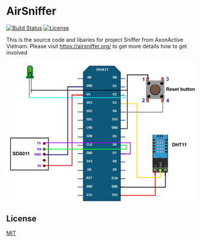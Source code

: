 # AirSniffer
[![Build Status](https://travis-ci.org/aavn/AirSniffer.svg?branch=bulk_data)](https://travis-ci.org/aavn/AirSniffer)
[![License](https://img.shields.io/badge/license-MIT-blue.svg?style=flat)](https://github.com/aavn/AirSniffer/blob/master/LICENSE)

This is the source code and libaries for project Sniffer from AxonActive Vietnam.
Please visit https://airsniffer.org/ to get more details how to get involved

![image](/docs/wires.jpg)

## License
[MIT](https://choosealicense.com/licenses/mit/)
